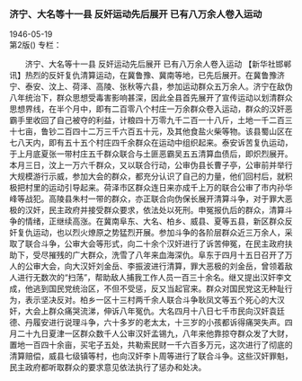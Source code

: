 ### 济宁、大名等十一县  反奸运动先后展开  已有八万余人卷入运动  

1946-05-19  
第2版()
专栏：

　　济宁、大名等十一县
    反奸运动先后展开
    已有八万余人卷入运动
    【新华社邯郸讯】热烈的反奸复仇清算运动，在冀鲁豫、冀南等地，已先后展开。在冀鲁豫济宁、泰安、汶上、荷泽、高陵、张秋等六县，参加运动群众五万余人。济宁在敌伪八年统治下，群众思想受毒害影响甚深，因此全县首先展开了宣传运动以划清群众思想界线，在半个月中，即有二百零八个村庄一万余群众卷入运动，群众的汉奸恶霸手里收回了自己被夺的利益，计粮四十万零九千二百一十八斤，土地一千二百三十七亩，鲁钞二百四十二万三千六百五十元，及其他食盐火柴等物。该县蜀山区在七八天内，即有五十五个村庄四千余群众在运动中组织起来。泰安诉苦复仇运动，于上月底夏张一带村庄五千群众联合与土匪恶霸吴五五清算血债后，即炽烈展开。本月三日，汶上一万六千群众，又以联合行动，公审伪县长曹子亭，公审前并举行大规模游行示威，参加大会的群众，都充分认识了自己的力量，他们回村后，就积极把村里的运动引导起来。荷泽市区群众连日来亦成千上万的联合公审了市内孙华峰等战犯。高陵县朱村一带的群众，亦正联合向伪保长展开清算斗争，对于罪大恶极的汉奸，民主政府并接受群众要求，依法处以死刑。申冤报仇后的群众，清算斗争的情绪，正继续高涨。在冀南阜东、大名、柏乡、威县、夏等五县，新区群众反奸复仇运动，也以烈火燎原之势猛烈开展。参加斗争的各阶层群众近三万余人，采取了联合斗争，公审大会等形式，向二十余个汉奸进行了诉苦伸冤，在民主政府扶助下，受尽摧残的广大群众，洗雪了八年来血海深仇。阜东于四月十五日召开了万人的公审大会，向大汉奸刘金岳、李振波进行清算，罪大恶极的刘金岳，曾领着敌人进行无数次的“扫荡”，帮助敌人捕我工作人员一百三十余名。继又提出汉奸李文成，他逃到国民党统治区，不但不受惩，反又当起官来。群众对国民党这无种耻行为，表示坚决反对。柏乡一区十三村两千余人联合斗争耿凤文等五个死心的大汉奸，大会上群众痛哭流涕，伸诉八年冤仇。大名四月十八日七千市民向汉奸袁廷德、丹履安进行说理斗争，六十多岁的老太太，十三岁的小孩都诉得痛哭失声。四月二十九日夏津一区群众数千人公审汉奸孟锡九，八年来他靠掠夺群众发了大财，置地一百四十余亩，买宅子五处，共勒索民财一千六百多万元，这次进行了彻底的清算赔偿，威县七级镇等村，也向汉奸李卜周等进行了联合斗争。这些汉奸罪魁，民主政府都听取群众的要求意见依法执行了惩办和处决。  
